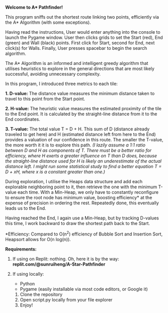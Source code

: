**Welcome to A\* Pathfinder!**
    
This program sniffs out the shortest route linking two points, efficiently via the A* Algorithm (with some exceptions).

Having read the instructions, User would enter anything into the console to launch the Pygame window.
User then clicks grids to set the Start (red), End (green) and Wall (black) points. First click for Start, second for End, next click(s) for Walls.
Finally, User presses spacebar to begin the search algorithm.


The A* Algorithm is an informed and intelligent greedy algorithm that utilises heuristics to explore in the general directions that are most likely successful, avoiding unnecessary complexity.

In this program, I introduced three metrics to each tile:

**1. D-value:** The distance value measures the minimum distance taken to travel to this point from the Start point.

**2. H-value:** The heuristic value measures the estimated proximity of the tile to the End point. It is calculated by the straight-line distance from it to the End coordinates.

**3. T-value:** The total value T = D + H. This sum of D (distance already traveled to get here) and H (estimated distance left from here to the End) provides a valuation of our confidence in this route. The smaller the T-value, the more worth it it is to explore this path.
_(I lazily assume a 1:1 ratio between D and H as components of T. There must be a better ratio for efficiency, where H exerts a greater influence on T than D does, because the straight-line distance used for H is likely an underestimate of the actual distance left. I might run some statistical study to find a better equation T = D + xH, where x is a constant greater than one.)_

During exploration, I utilise the Heaps data structure and add each explorable neighboring point to it, then retrieve the one with the minimum T-value each time. With a Min-Heap, we only have to constantly reconfigure to ensure the root node has minimum value, boosting efficiency* at the expense of precision in ordering the rest. Repeatedly done, this eventually leads us to the End.

Having reached the End, I again use a Min-Heap, but by tracking D-values this time, I work backward to draw the shortest path back to the Start.

*Efficiency: Compared to O(n<sup>2</sup>) efficiency of Bubble Sort and Insertion Sort, Heapsort allows for O(n log(n)).

**Requirements:**
1. If using on Replit: nothing.
   Oh, here it is by the way: **replit.com/@sunruiheng/A-Star-Pathfinder**

2. If using locally:
      - Python
      - Pygame (easily installable via most code editors, or Google it)
   
   1) Clone the repository
   2) Open script.py locally from your file explorer
   3) Enjoy!
